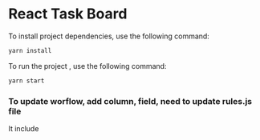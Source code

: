 # React Task Board

To install project dependencies, use the following command:

```bash
yarn install
```

To run the project , use the following command:

```bash
yarn start
```

### To update worflow, add column, field, need to update rules.js file

It include
